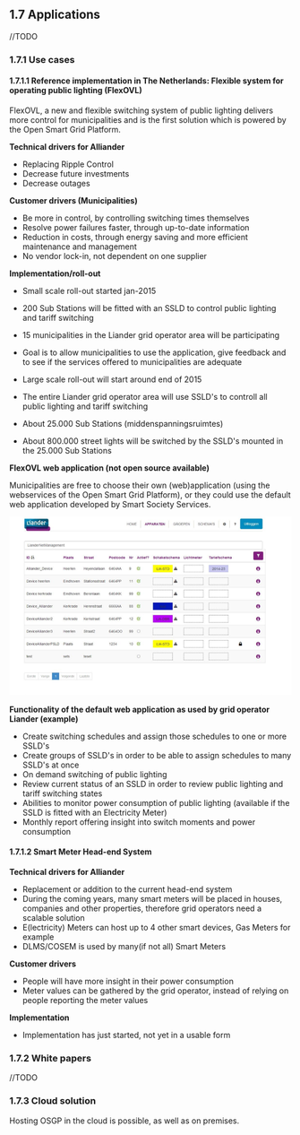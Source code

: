 ## 1.7 Applications

//TODO

### 1.7.1 Use cases

#### 1.7.1.1 Reference implementation in The Netherlands:  Flexible system for operating public lighting (FlexOVL)

FlexOVL, a new and flexible switching system of public lighting delivers more control for municipalities and is the first solution which is powered by the Open Smart Grid Platform.

**Technical drivers for Alliander**

- Replacing Ripple Control
- Decrease future investments
- Decrease outages

**Customer drivers (Municipalities)**

- Be more in control, by controlling switching times themselves
- Resolve power failures faster, through up-to-date information
- Reduction in costs, through energy saving and more efficient maintenance and management
- No vendor lock-in, not dependent on one supplier

**Implementation/roll-out**

- Small scale roll-out started jan-2015
- 200 Sub Stations will be fitted with an SSLD to control public lighting and tariff switching
- 15 municipalities in the Liander grid operator area will be participating
- Goal is to allow municipalities to use the application, give feedback and to see if the services offered to municipalities are adequate


- Large scale roll-out will start around end of 2015
- The entire Liander grid operator area will use SSLD's to controll all public lighting and tariff switching
- About 25.000 Sub Stations (middenspanningsruimtes)
- About 800.000 street lights will be switched by the SSLD's mounted in the 25.000 Sub Stations

**FlexOVL web application (not open source available)**

Municipalities are free to choose their own (web)application (using the webservices of the Open Smart Grid Platform), or they could use the default web application developed by Smart Society Services.

![alt text](./flexovl-web-application.png "FlexOVL Web Application")

**Functionality of the default  web application as used by grid operator Liander (example)**

- Create switching schedules and assign those schedules to one or more SSLD's
- Create groups of SSLD's in order to be able to assign schedules to many SSLD's at once
- On demand switching of public lighting
- Review current status of an SSLD in order to review public lighting and tariff switching states
- Abilities to monitor power consumption of public lighting (available if the SSLD is fitted with an Electricity Meter)
- Monthly report offering insight into switch moments and power consumption

#### 1.7.1.2 Smart Meter Head-end System

**Technical drivers for Alliander**

- Replacement or addition to the current head-end system
- During the coming years, many smart meters will be placed in houses, companies and other properties, therefore grid operators need a scalable solution
- E(lectricity) Meters can host up to 4 other smart devices, Gas Meters for example
- DLMS/COSEM is used by many(if not all) Smart Meters

**Customer drivers**

- People will have more insight in their power consumption
- Meter values can be gathered by the grid operator, instead of relying on people reporting the meter values

**Implementation**

- Implementation has just started, not yet in a usable form

### 1.7.2 White papers

//TODO

### 1.7.3 Cloud solution

Hosting OSGP in the cloud is possible, as well as on premises.
